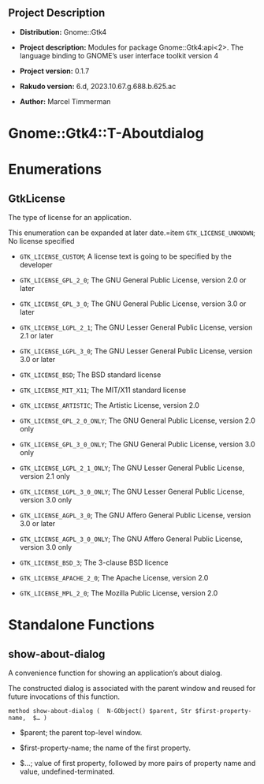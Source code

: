 Project Description
-------------------

  * **Distribution:** Gnome::Gtk4

  * **Project description:** Modules for package Gnome::Gtk4:api<2>. The language binding to GNOME’s user interface toolkit version 4

  * **Project version:** 0.1.7

  * **Rakudo version:** 6.d, 2023.10.67.g.688.b.625.ac

  * **Author:** Marcel Timmerman

Gnome::Gtk4::T-Aboutdialog
==========================

Enumerations
============

GtkLicense
----------

The type of license for an application.

This enumeration can be expanded at later date.=item `GTK_LICENSE_UNKNOWN`; No license specified

  * `GTK_LICENSE_CUSTOM`; A license text is going to be specified by the developer

  * `GTK_LICENSE_GPL_2_0`; The GNU General Public License, version 2.0 or later

  * `GTK_LICENSE_GPL_3_0`; The GNU General Public License, version 3.0 or later

  * `GTK_LICENSE_LGPL_2_1`; The GNU Lesser General Public License, version 2.1 or later

  * `GTK_LICENSE_LGPL_3_0`; The GNU Lesser General Public License, version 3.0 or later

  * `GTK_LICENSE_BSD`; The BSD standard license

  * `GTK_LICENSE_MIT_X11`; The MIT/X11 standard license

  * `GTK_LICENSE_ARTISTIC`; The Artistic License, version 2.0

  * `GTK_LICENSE_GPL_2_0_ONLY`; The GNU General Public License, version 2.0 only

  * `GTK_LICENSE_GPL_3_0_ONLY`; The GNU General Public License, version 3.0 only

  * `GTK_LICENSE_LGPL_2_1_ONLY`; The GNU Lesser General Public License, version 2.1 only

  * `GTK_LICENSE_LGPL_3_0_ONLY`; The GNU Lesser General Public License, version 3.0 only

  * `GTK_LICENSE_AGPL_3_0`; The GNU Affero General Public License, version 3.0 or later

  * `GTK_LICENSE_AGPL_3_0_ONLY`; The GNU Affero General Public License, version 3.0 only

  * `GTK_LICENSE_BSD_3`; The 3-clause BSD licence

  * `GTK_LICENSE_APACHE_2_0`; The Apache License, version 2.0

  * `GTK_LICENSE_MPL_2_0`; The Mozilla Public License, version 2.0

Standalone Functions
====================

show-about-dialog
-----------------

A convenience function for showing an application’s about dialog.

The constructed dialog is associated with the parent window and reused for future invocations of this function.

    method show-about-dialog (  N-GObject() $parent, Str $first-property-name,  $… )

  * $parent; the parent top-level window.

  * $first-property-name; the name of the first property.

  * $…; value of first property, followed by more pairs of property name and value, undefined-terminated.

